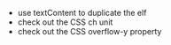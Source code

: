 

- use textContent to duplicate the elf
- check out the CSS ch unit
- check out the CSS overflow-y property